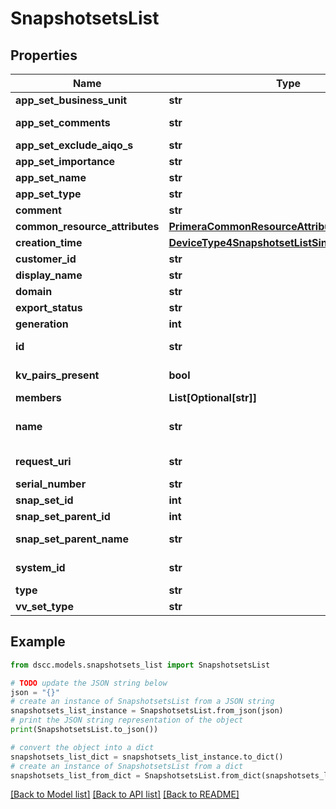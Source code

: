 # SnapshotsetsList


## Properties

Name | Type | Description | Notes
------------ | ------------- | ------------- | -------------
**app_set_business_unit** | **str** | Appset BusinessUnit | [optional] 
**app_set_comments** | **str** | Application set comments | [optional] 
**app_set_exclude_aiqo_s** | **str** | Exclusion from AI QoS | [optional] 
**app_set_importance** | **str** | Importance Level | [optional] 
**app_set_name** | **str** | Application set name | [optional] 
**app_set_type** | **str** | Type of the snapshotset | [optional] 
**comment** | **str** | Comments if any | [optional] 
**common_resource_attributes** | [**PrimeraCommonResourceAttributes**](PrimeraCommonResourceAttributes.md) |  | [optional] 
**creation_time** | [**DeviceType4SnapshotsetListSingleCreationTime**](DeviceType4SnapshotsetListSingleCreationTime.md) |  | [optional] 
**customer_id** | **str** | customerId | [optional] 
**display_name** | **str** | Display Name | [optional] 
**domain** | **str** | Domain name | [optional] 
**export_status** | **str** | Export status | [optional] 
**generation** | **int** | generation | [optional] 
**id** | **str** | uid of the snapshotset. &#x60;Filter&#x60; | [optional] 
**kv_pairs_present** | **bool** | Represents KV pairs present or not | [optional] 
**members** | **List[Optional[str]]** | Volume Names | [optional] 
**name** | **str** | Name of the snapshotset. &#x60;Filter, Sort&#x60; | [optional] 
**request_uri** | **str** | RequestUri for snapshotsets resources | [optional] 
**serial_number** | **str** | Serial number. | [optional] 
**snap_set_id** | **int** | ID | [optional] 
**snap_set_parent_id** | **int** | ParentId of the snapSet | [optional] 
**snap_set_parent_name** | **str** | Parent name of the snapSet | [optional] 
**system_id** | **str** | SystemUid/serialNumber of the array. | [optional] 
**type** | **str** | type | [optional] 
**vv_set_type** | **str** | Type of the volume-set | [optional] 

## Example

```python
from dscc.models.snapshotsets_list import SnapshotsetsList

# TODO update the JSON string below
json = "{}"
# create an instance of SnapshotsetsList from a JSON string
snapshotsets_list_instance = SnapshotsetsList.from_json(json)
# print the JSON string representation of the object
print(SnapshotsetsList.to_json())

# convert the object into a dict
snapshotsets_list_dict = snapshotsets_list_instance.to_dict()
# create an instance of SnapshotsetsList from a dict
snapshotsets_list_from_dict = SnapshotsetsList.from_dict(snapshotsets_list_dict)
```
[[Back to Model list]](../README.md#documentation-for-models) [[Back to API list]](../README.md#documentation-for-api-endpoints) [[Back to README]](../README.md)


